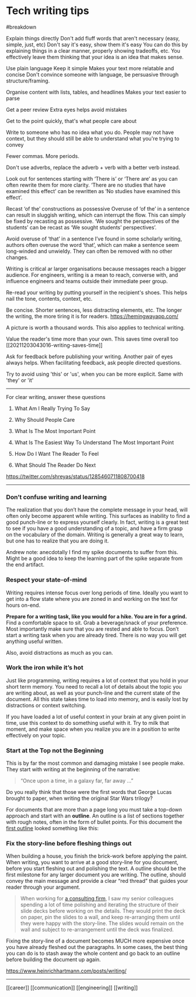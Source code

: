 # Tech writing tips

#breakdown

Explain things directly
Don't add fluff words that aren't necessary (easy, simple, just, etc)
Don't say it's easy, show them it's easy
	You can do this by explaining things in a clear manner, properly showing tradeoffs, etc. You effectively leave them thinking that your idea is an idea that makes sense.

Use plain language
Keep it simple
Makes your text more relatable and concise
Don't convince someone with language, be persuasive through structure/framing.

Organise content with lists, tables, and headlines
Makes your text easier to parse

Get a peer review
Extra eyes helps avoid mistakes

Get to the point quickly, that's what people care about

Write to someone who has no idea what you do.
People may not have context, but they should still be able to understand what you're trying to convey

Fewer commas. More periods.

Don't use adverbs, replace the adverb + verb with a better verb instead.

Look out for sentences starting with ‘There is’ or ‘There are’ as you can often rewrite them for more clarity.
	‘There are no studies that have examined this effect’ can be rewritten as ‘No studies have examined this effect’.

Recast ‘of the’ constructions as possessive
Overuse of ‘of the’ in a sentence can result in sluggish writing, which can interrupt the flow. This can simply be fixed by recasting as possessive.
	‘We sought the perspectives of the students’ can be recast as ‘We sought students’ perspectives’.

Avoid overuse of ‘that’ in a sentence
I’ve found in some scholarly writing, authors often overuse the word ‘that’, which can make a sentence seem long-winded and unwieldy. They can often be removed with no other changes.

Writing is critical ar larger organisations because messages reach a bigger audience. For engineers, writing is a mean to reach, converse with, and influence engineers and teams outside their immediate peer group.

Re-read your writing by putting yourself in the recipient's shoes. This helps nail the tone, contents, context, etc.

Be concise. Shorter sentences, less distracting elements, etc. The longer the writing, the more tiring it is for readers. https://hemingwayapp.com/

A picture is worth a thousand words. This also applies to technical writing.

Value the reader's time more than your own. This saves time overall too [[20211203043016-writing-saves-time]]

Ask for feedback before publishing your writing. Another pair of eyes always helps. When facilitating feedback, ask people directed questions.

Try to avoid using 'this' or 'us', when you can be more explicit. Same with 'they' or 'it'

---

For clear writing, answer these questions

1. What Am I Really Trying To Say

2. Why Should People Care 

3. What Is The Most Important Point

4. What Is The Easiest Way To Understand The Most Important Point

5. How Do I Want The Reader To Feel

6. What Should The Reader Do Next

https://twitter.com/shreyas/status/1285460711808700418

---

### Don’t confuse writing and learning

The realization that you don’t have the complete message in your head, will often only become apparent while writing. This surfaces as inability to find a good punch-line or to express yourself clearly. In fact, writing is a great test to see if you have a good understanding of a topic, and have a firm grasp on the vocabulary of the domain. Writing is generally a great way to learn, but one has to realize that you are doing it.

Andrew note: anecdotally I find my spike documents to suffer from this. Might be a good idea to keep the learning part of the spike separate from the end artifact.

### Respect your state-of-mind

Writing requires intense focus over long periods of time. Ideally you want to get into a flow state where you are zoned in and working on the text for hours on-end.

**Prepare for a writing task, like you would for a hike. You are in for a grind.** Find a comfortable space to sit. Grab a beverage/snack of your preference. Most importantly make sure that you are rested and able to focus. Don’t start a writing task when you are already tired. There is no way you will get anything useful written.

Also, avoid distractions as much as you can.

### Work the iron while it’s hot

Just like programming, writing requires a lot of context that you hold in your short term memory. You need to recall a lot of details about the topic you are writing about, as well as your punch-line and the current state of the document. All this state takes time to load into memory, and is easily lost by distractions or context switching.

If you have loaded a lot of useful context in your brain at any given point in time, use this context to do something useful with it. Try to milk that moment, and make space when you realize you are in a position to write effectively on your topic.

### Start at the Top not the Beginning

This is by far the most common and damaging mistake I see people make. They start with writing at the beginning of the narrative:

> “Once upon a time, in a galaxy far, far away …”

Do you really think that those were the first words that George Lucas brought to paper, when writing the original Star Wars trilogy?

For documents that are more than a page long you must take a top-down approach and start with an **outline**. An outline is a list of sections together with rough notes, often in the form of bullet points. For this document the [first outline](https://github.com/HeinrichHartmann/HeinrichHartmann.github.io/commit/46be4c95faeda16996baf6799eca8a551b282565) looked something like this:

### Fix the story-line before fleshing things out

When building a house, you finish the brick-work before applying the paint. When writing, you want to arrive at a good story-line for you document, before you start fleshing out and polishing the text. A outline should be the first milestone for any larger document you are writing. The outline, should convey the main message and provide a clear “red thread” that guides your reader through your argument.

> When working for [a consulting firm](https://www.mckinsey.com/), I saw my senior colleagues spending a lot of time polishing and iterating the structure of their slide decks before working on the details. They would print the deck on paper, pin the slides to a wall, and keep re-arranging them until they were happy with the story-line. The slides would remain on the wall and subject to re-arrangement until the deck was finalized.

Fixing the story-line of a document becomes MUCH more expensive once you have already fleshed out the paragraphs. In some cases, the best thing you can do is to stash away the whole content and go back to an outline before building the document up again.

https://www.heinrichhartmann.com/posts/writing/

---



[[career]]
[[communication]]
[[engineering]]
[[writing]]
